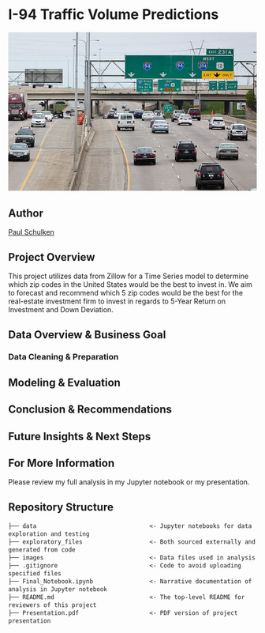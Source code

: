 # I-94 Traffic Volume Predictions

<img width="1337" src=images/I94_header.jpg>

## Author
[Paul Schulken](https://github.com/pschulk/)

## Project Overview

This project utilizes data from Zillow for a Time Series model to determine which zip codes in the United States would be the best to invest in. We aim to forecast and recommend which 5 zip codes would be the best for the real-estate investment firm to invest in regards to 5-Year Return on Investment and Down Deviation.


## Data Overview & Business Goal


### Data Cleaning & Preparation


## Modeling & Evaluation


## Conclusion & Recommendations


## Future Insights & Next Steps


## For More Information

Please review my full analysis in my Jupyter notebook or my presentation.

## Repository Structure

```
├── data                                <- Jupyter notebooks for data exploration and testing
├── exploratory_files                   <- Both sourced externally and generated from code
├── images                              <- Data files used in analysis
├── .gitignore                          <- Code to avoid uploading specified files
├── Final_Notebook.ipynb                <- Narrative documentation of analysis in Jupyter notebook
├── README.md                           <- The top-level README for reviewers of this project
├── Presentation.pdf                    <- PDF version of project presentation
```